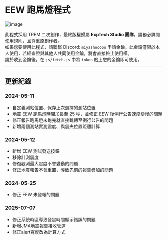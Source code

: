 # EEW 跑馬燈程式

![image](https://i.ibb.co/xsS1SJ9/eew-marquee-screen.png)

此程式採用 TREM 二次創作，最終版權歸屬 **ExpTech Studio 團隊**，請務必詳閱使用規則，且尊重原創作者。  
如果您要使用此程式，請聯繫 Discord: `miyashooooo` 申請金鑰。此金鑰僅限於本人使用，若經查證與其他人共同使用金鑰，將會直接終止使用權。  
請於收到金鑰後，在 `js/fetch.js` 中將 `token` 貼上您的金鑰即可使用。

---

## 更新紀錄

### 2024-05-11
- 自定義測站位置、保存上次選擇的測站位置
- 地震 EEW 跑馬燈時間加長至 25 秒，並修正 EEW 後例行公告速度變慢的問題
- 修正報告跑馬燈未跑完就直接跳轉至例行公告的問題
- 新增兩個測站實測震度、與震央位置距離計算

### 2024-05-12
- 新增 EEW 測試發送按鈕
- 移除計測震度
- 修復觀測最大震度不會變動的問題
- 修正地震報告不會重置，導致先前的報告疊加的問題

### 2024-05-25
- 修正 EEW 未發報的問題

### 2025-07-07
- 修正系統時區導致發震時間顯示錯誤的問題
- 新增JMA地震報告接收管道
- 修正alert寬度改為計算方式
